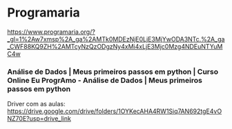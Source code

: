 # **Programaria**

https://www.programaria.org/?_gl=1%2Aw7xmsp%2A_ga%2AMTk0MDEzNjE0LjE3MjYwODA3NTc.%2A_ga_CWF88KQ9ZH%2AMTcyNzQzODgzNy4xMi4xLjE3Mjc0Mzg4NDEuNTYuMC4w<p>

### **Análise de Dados | Meus primeiros passos em python | Curso Online Eu ProgrAmo - Análise de Dados | Meus primeiros passos em python**
Driver com as aulas: https://drive.google.com/drive/folders/1OYKecAHA4RW1Siq7AN692tgE4vONZ70E?usp=drive_link
